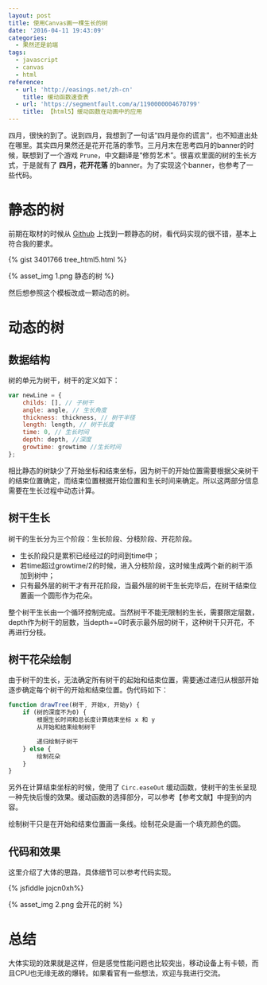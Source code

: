 ```yaml
---
layout: post
title: 使用Canvas画一棵生长的树
date: '2016-04-11 19:43:09'
categories:
  - 果然还是前端
tags:
  - javascript
  - canvas
  - html
reference:
  - url: 'http://easings.net/zh-cn'
    title: 缓动函数速查表
  - url: 'https://segmentfault.com/a/1190000004670799'
    title: 【html5】缓动函数在动画中的应用
---
```


四月，很快的到了。说到四月，我想到了一句话“四月是你的谎言”，也不知道出处在哪里。其实四月果然还是花开花落的季节。三月月末在思考四月的banner的时候，联想到了一个游戏 `Prune`，中文翻译是“修剪艺术”。很喜欢里面的树的生长方式，于是就有了 **四月，花开花落** 的banner。为了实现这个banner，也参考了一些代码。

# 静态的树

前期在取材的时候从 [Github](https://gist.github.com/gsluthra/3401766) 上找到一颗静态的树，看代码实现的很不错，基本上符合我的要求。

{% gist 3401766 tree_html5.html %}

{% asset_img 1.png 静态的树 %}

然后想参照这个模板改成一颗动态的树。

# 动态的树

## 数据结构

树的单元为树干，树干的定义如下：

```javascript
var newLine = {
    childs: [], // 子树干
    angle: angle, // 生长角度
    thickness: thickness, // 树干半径
    length: length, // 树干长度
    time: 0, // 生长时间
    depth: depth, //深度
    growtime: growtime //生长时间
};
```

相比静态的树缺少了开始坐标和结束坐标，因为树干的开始位置需要根据父亲树干的结束位置确定，而结束位置根据开始位置和生长时间来确定。所以这两部分信息需要在生长过程中动态计算。

## 树干生长

树干的生长分为三个阶段：生长阶段、分枝阶段、开花阶段。

+ 生长阶段只是累积已经经过的时间到time中；
+ 若time超过growtime/2的时候，进入分枝阶段，这时候生成两个新的树干添加到树中；
+ 只有最外层的树干才有开花阶段，当最外层的树干生长完毕后，在树干结束位置画一个圆形作为花朵。

整个树干生长由一个循环控制完成。当然树干不能无限制的生长，需要限定层数，depth作为树干的层数，当depth==0时表示最外层的树干，这种树干只开花，不再进行分枝。

## 树干花朵绘制

由于树干的生长，无法确定所有树干的起始和结束位置，需要通过递归从根部开始逐步确定每个树干的开始和结束位置。伪代码如下：

```javascript
function drawTree(树干, 开始x, 开始y) {
    if (树的深度不为0) {
        根据生长时间和总长度计算结束坐标 x 和 y
        从开始和结束绘制树干

        递归绘制子树干
    } else {
        绘制花朵
    }
}
```

另外在计算结束坐标的时候，使用了 `Circ.easeOut` 缓动函数，使树干的生长呈现一种先快后慢的效果。缓动函数的选择部分，可以参考【参考文献】中提到的内容。

绘制树干只是在开始和结束位置画一条线。绘制花朵是画一个填充颜色的圆。

## 代码和效果

这里介绍了大体的思路，具体细节可以参考代码实现。

{% jsfiddle jojcn0xh%}

{% asset_img 2.png 会开花的树 %}

# 总结

大体实现的效果就是这样，但是感觉性能问题也比较突出，移动设备上有卡顿，而且CPU也无缘无故的爆转。如果看官有一些想法，欢迎与我进行交流。
